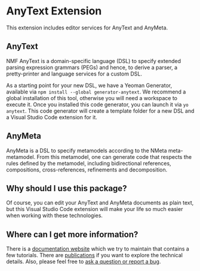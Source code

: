 # AnyText Extension

This extension includes editor services for AnyText and AnyMeta.

## AnyText

NMF AnyText is a domain-specific language (DSL) to specify extended parsing expression grammars (PEGs) and hence, to derive a parser, a pretty-printer and language services for a custom DSL.

As a starting point for your new DSL, we have a Yeoman Generator, available via `npm install --global generator-anytext`. We recommend a global installation of this tool, otherwise you will need a workspace to execute it. Once you installed this code generator, you can launch it via `yo anytext`. This code generator will create a template folder for a new DSL and a Visual Studio Code extension for it.

## AnyMeta

AnyMeta is a DSL to specify metamodels according to the NMeta meta-metamodel. From this metamodel, one can generate code that respects the rules defined by the metamodel, including bidirectional references, compositions, cross-references, refinements and decomposition.

## Why should I use this package?

Of course, you can edit your AnyText and AnyMeta documents as plain text, but this Visual Studio Code extension will make your life so much easier when working with these technologies.

## Where can I get more information?

There is a [documentation website](https://nmfcode.github.io/) which we try to maintain that contains a few tutorials.
There are [publications](https://nmfcode.github.io/publications/index.html) if you want to explore the technical details.
Also, please feel free to [ask a question or report a bug](https://github.com/NMFCode/NMF/issues).

